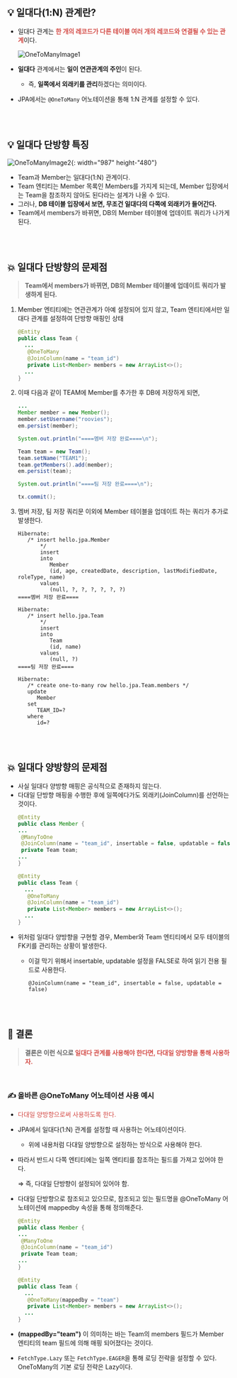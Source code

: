 ## 💡 일대다(1:N) 관계란?
- 일대다 관계는 <span style='color: #D44C47;'>**한 개의 레코드가 다른 테이블 여러 개의 레코드와 연결될 수 있는 관계**</span>이다.

  ![OneToManyImage1](https://github.com/roovies/TIL/assets/119032680/1736c9bf-545a-4795-a0a9-fd68d28353fa)

- **일대다** 관계에서는 **일이 연관관계의 주인**이 된다.
    - 즉, **일쪽에서 외래키를 관리**하겠다는 의미이다.
- JPA에서는 `@OneToMany` 어노테이션을 통해 1:N 관계를 설정할 수 있다.

<br>
<br>

## 💡 일대다 단방향 특징
![OneToManyImage2](https://github.com/roovies/TIL/assets/119032680/b0095eb1-f009-47ea-9e29-7b2debcac6ae){: width="987" height-"480"}
- Team과 Member는 일대다(1:N) 관계이다.
- Team 엔티티는 Member 목록인 Members를 가지게 되는데,
  Member 입장에서는 Team을 참조하지 않아도 된다라는 설계가 나올 수 있다.
- 그러나, **DB 테이블 입장에서 보면, 무조건 일대다의 다쪽에 외래키가 들어간다.**
- Team에서 members가 바뀌면, DB의 Member 테이블에 업데이트 쿼리가 나가게 된다.

<br>
<br>

## 💥 일대다 단방향의 문제점
> **Team에서 members가 바뀌면, DB의 Member 테이블에 업데이트 쿼리가 발생하게 된다.**
1. Member 엔티티에는 연관관계가 아예 설정되어 있지 않고, Team 엔티티에서만 일대다 관계를 설정하여 단방향 매핑인 상태
    ```java
    @Entity
    public class Team {
      ...
       @OneToMany
       @JoinColumn(name = "team_id")
       private List<Member> members = new ArrayList<>();
      ...
    }
    ```

2. 이때 다음과 같이 TEAM에 Member를 추가한 후 DB에 저장하게 되면,
    ```java
    ...
    Member member = new Member();
    member.setUsername("roovies");
    em.persist(member);
    
    System.out.println("====멤버 저장 완료====\n");
    
    Team team = new Team();
    team.setName("TEAM1");
    team.getMembers().add(member);
    em.persist(team);
    
    System.out.println("====팀 저장 완료====\n");
    
    tx.commit();
    ```

3. 멤버 저장, 팀 저장 쿼리문 이외에 Member 테이블을 업데이트 하는 쿼리가 추가로 발생한다.
    ```
    Hibernate:
       /* insert hello.jpa.Member
           */
           insert
           into
              Member
              (id, age, createdDate, description, lastModifiedDate, roleType, name)
           values
              (null, ?, ?, ?, ?, ?, ?)
    ====멤버 저장 완료====
    
    Hibernate:
       /* insert hello.jpa.Team
           */
           insert
           into
              Team
              (id, name)
           values
              (null, ?)
    ====팀 저장 완료====
    
    Hibernate:
       /* create one-to-many row hello.jpa.Team.members */
       update
          Member
       set
          TEAM_ID=?
       where
          id=?
    ```

<br>
<br>

## 💥 일대다 양방향의 문제점
- 사실 일대다 양방향 매핑은 공식적으로 존재하지 않는다.
- 다대일 단방향 매핑을 수행한 후에 일쪽에다가도 외래키(JoinColumn)를 선언하는 것이다.
    ```java
    @Entity
    public class Member {
    ...
     @ManyToOne
     @JoinColumn(name = "team_id", insertable = false, updatable = false)
     private Team team;
    ...
    }
    
    @Entity
    public class Team {
      ...
       @OneToMany
       @JoinColumn(name = "team_id")
       private List<Member> members = new ArrayList<>();
      ...
    }
    ```
- 위처럼 일대다 양방향을 구현할 경우, Member와 Team 엔티티에서 모두 테이블의 FK키를 관리하는 상황이 발생한다.
    - 이걸 막기 위해서 insertable, updatable 설정을 FALSE로 하여 읽기 전용 필드로 사용한다.

      `@JoinColumn(name = "team_id", insertable = false, updatable = false)`

<br>
<br>

## 📌 결론
> **결론은 이런 식으로 <span style='color: #D44C47;'>일대다 관계를 사용해야 한다면, 다대일 양방향을 통해 사용하자.</span>**

<br>

### ✍ 올바른 @OneToMany 어노테이션 사용 예시
- <span style='color: #D44C47;'>다대일 양방향으로써 사용하도록 한다.</span>
- JPA에서 일대다(1:N) 관계를 설정할 때 사용하는 어노테이션이다.
    - 위에 내용처럼 다대일 양방향으로 설정하는 방식으로 사용해야 한다.
- 따라서 반드시 다쪽 엔티티에는 일쪽 엔티티를 참조하는 필드를 가져고 있어야 한다.

  ⇒ 즉, 다대일 단방향이 설정되어 있어야 함.

- 다대일 단방향으로 참조되고 있으므로, 참조되고 있는 필드명을
  @OneToMany 어노테이션에 mappedby 속성을 통해 정의해준다.
    ```java
    @Entity
    public class Member {
    ...
     @ManyToOne
     @JoinColumn(name = "team_id")
     private Team team;
    ...
    }
    
    @Entity
    public class Team {
      ...
       @OneToMany(mappedby = "team")
       private List<Member> members = new ArrayList<>();
      ...
    }
    ```

- **(mappedBy="team")** 이 의미하는 바는 Team의 members 필드가 Member 엔티티의 team 필드에 의해 매핑 되어졌다는 것이다.
- `FetchType.Lazy` 또는 `FetchType.EAGER`을 통해 로딩 전략을 설정할 수 있다.
  OneToMany의 기본 로딩 전략은 Lazy이다.